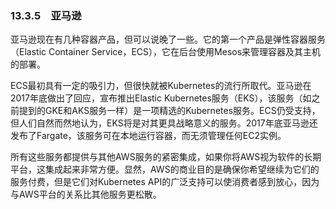 ### 13.3.5　亚马逊

亚马逊现在有几种容器产品，但可以说晚了一些。它的第一个产品是弹性容器服务（Elastic Container Service，ECS），它在后台使用Mesos来管理容器及其主机的部署。

ECS最初具有一定的吸引力，但很快就被Kubernetes的流行所取代。亚马逊在2017年底做出了回应，宣布推出Elastic Kubernetes服务（EKS），该服务（如之前提到的GKE和AKS服务一样）是一项精选的Kubernetes服务。ECS仍受支持，但人们自然而然地认为，EKS将是对其更具战略意义的服务。2017年底亚马逊还发布了Fargate，该服务可在本地运行容器，而无须管理任何EC2实例。

所有这些服务都提供与其他AWS服务的紧密集成，如果你将AWS视为软件的长期平台，这集成起来非常方便。显然，AWS的商业目的是确保你希望继续为它们的服务付费，但是它们对Kubernetes API的广泛支持可以使消费者感到放心，因为与AWS平台的关系比其他服务更松散。

